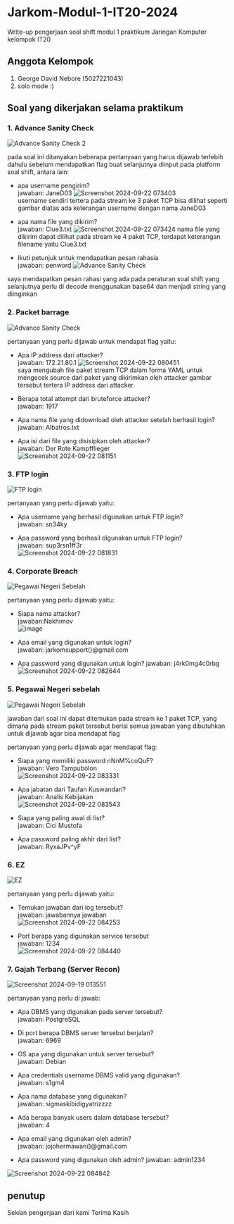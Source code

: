 # Jarkom-Modul-1-IT20-2024
Write-up pengerjaan soal shift modul 1 praktikum Jaringan Komputer kelompok IT20

## Anggota Kelompok
1. George David Nebore (5027221043)
2. solo mode :)

## Soal yang dikerjakan selama praktikum
### 1. Advance Sanity Check
![Advance Sanity Check 2](https://github.com/user-attachments/assets/515860f9-2eb0-4cb6-ba69-90d6be3bf022)

pada soal ini ditanyakan beberapa pertanyaan yang harus dijawab terlebih dahulu sebelum mendapatkan flag buat selanjutnya diinput pada platform soal shift, antara lain:
- apa username pengirim?<br>
jawaban: JaneD03
![Screenshot 2024-09-22 073403](https://github.com/user-attachments/assets/ad44101a-ee13-4d8a-a1e5-b72a5d982e27)<br>
username sendiri tertera pada stream ke 3 paket TCP bisa dilihat seperti gambar diatas ada keterangan username dengan nama JaneD03

- apa nama file yang dikirim?<br>
jawaban: Clue3.txt
![Screenshot 2024-09-22 073424](https://github.com/user-attachments/assets/f3f8b63c-2deb-443b-b74d-58da3e24a60b)
nama file yang dikirim dapat dilihat pada stream ke 4 paket TCP, terdapat keterangan filename yaitu Clue3.txt

- Ikuti petunjuk untuk mendapatkan pesan rahasia<br>
jawaban: penword
![Advance Sanity Check](https://github.com/user-attachments/assets/515860f9-2eb0-4cb6-ba69-90d6be3bf022)

saya mendapatkan pesan rahasi yang ada pada peraturan soal shift yang selanjutnya perlu di decode menggunakan base64 dan menjadi string yang diinginkan

### 2. Packet barrage
![Advance Sanity Check](https://github.com/user-attachments/assets/0a4efbe0-9554-4bfb-9955-8ae5ffc256c7)

pertanyaan yang perlu dijawab untuk mendapat flag yaitu:
- Apa IP address dari attacker?<br>
jawaban: 172.21.80.1
![Screenshot 2024-09-22 080451](https://github.com/user-attachments/assets/e2af0201-7d4d-4ff1-8daa-e6020f720b7d)<br>
saya mengubah file paket stream TCP dalam forma YAML untuk mengecek source dari paket yang dikirimkan oleh attacker gambar tersebut tertera IP address dari attacker.<br>

- Berapa total attempt dari bruteforce attacker?<br>
jawaban: 1917<br>

- Apa nama file yang didownload oleh attacker setelah berhasil login?<br>
jawaban: Albatros.txt<br>

- Apa isi dari file yang disisipkan oleh attacker?<br>
jawaban: Der Rote Kampfflieger<br>
![Screenshot 2024-09-22 081151](https://github.com/user-attachments/assets/d789c434-e59a-4543-8a1e-db85795d3255)<br>


### 3. FTP login
![FTP login](https://github.com/user-attachments/assets/38d540a7-bdbd-43e3-b30c-2d7f60c3a847)

pertanyaan yang perlu dijawab yaitu:
- Apa username yang berhasil digunakan untuk FTP login?<br>
jawaban: sn34ky<br>

- Apa password yang berhasil digunakan untuk FTP login?<br>
jawaban: sup3rsn1ff3r<br>
![Screenshot 2024-09-22 081831](https://github.com/user-attachments/assets/c5423a68-09b4-4f64-aa78-c6793e7bf3c3)

### 4. Corporate Breach
![Pegawai Negeri Sebelah](https://github.com/user-attachments/assets/4252dddc-2fc4-46b4-a149-ea3dbf0031f1)

pertanyaan yang perlu dijawab yaitu:
- Siapa nama attacker?<br>
jawaban:Nakhimov<br>
![image](https://github.com/user-attachments/assets/49a15f1d-c5a8-48dc-9d93-68298438de6f)<br>

- Apa email yang digunakan untuk login?<br>
jawaban: jarkomsupport()@gmail.com<br>

- Apa password yang digunakan untuk login?
jawaban: j4rk0mg4c0rbg<br>
![Screenshot 2024-09-22 082644](https://github.com/user-attachments/assets/5f47d36c-a843-4f84-891d-d3a55242e1ca)

### 5. Pegawai Negeri sebelah
![Pegawai Negeri Sebelah](https://github.com/user-attachments/assets/fe13cde0-feda-400c-b6e3-a7b6e7a55e44)<br>

jawaban dari soal ini dapat ditemukan pada stream ke 1 paket TCP, yang dimana pada stream paket tersebut berisi semua jawaban yang dibutuhkan untuk dijawab agar bisa mendapat flag

pertanyaan yang perlu dijawab agar mendapat flag:<br>
- Siapa yang memiliki password nNnM%coQuF?<br>
jawaban: Vero Tampubolon<br>
![Screenshot 2024-09-22 083331](https://github.com/user-attachments/assets/53ed99f0-2ffe-4e77-ac0b-7567f0de5cdc)<br>

- Apa jabatan dari Taufan Kuswandari?<br>
jawaban: Analis Kebijakan<br>
![Screenshot 2024-09-22 083543](https://github.com/user-attachments/assets/f60c0bb3-0c43-4232-adb7-92c2210d3ea2)<br>

- Siapa yang paling awal di list?<br>
jawaban: Cici Mustofa<br>

- Apa password paling akhir dari list?<br>
jawaban: RyxaJPv^yF<br>

### 6. EZ
![EZ](https://github.com/user-attachments/assets/d6007205-3249-4314-94b6-0df18e82ccc2)<br>

pertanyaan yang perlu dijawab yaitu:

- Temukan jawaban dari log tersebut?<br>
jawaban: jawabannya jawaban<br>
![Screenshot 2024-09-22 084253](https://github.com/user-attachments/assets/808aba9d-e6d5-445d-bf15-32351ff9f0fc)<br>

- Port berapa yang digunakan service tersebut<br>
jawaban: 1234<br>
![Screenshot 2024-09-22 084440](https://github.com/user-attachments/assets/be9b1bb0-120b-44cb-b7cf-c63479cb79c1)<br>

### 7. Gajah Terbang (Server Recon)
![Screenshot 2024-09-19 013551](https://github.com/user-attachments/assets/5a236189-4132-46cd-9ac0-a1472094633b)<br>

pertanyaan yang perlu di jawab:<br>

- Apa DBMS yang digunakan pada server tersebut?<br>
jawaban: PostgreSQL<br>

- Di port berapa DBMS server tersebut berjalan?<br>
jawaban: 6969<br>

- OS apa yang digunakan untuk server tersebut?<br>
jawaban: Debian<br>

- Apa credentials username DBMS valid yang digunakan?<br>
jawaban: s1gm4<br>

- Apa nama database yang digunakan?<br>
jawaban: sigmaskibidigyatrizzzz<br>

- Ada berapa banyak users dalam database tersebut?<br>
jawaban: 4<br>

- Apa email yang digunakan oleh admin?<br>
jawaban: jojohermawan()@gmail.com<br>

- Apa password yang digunakan oleh admin?
jawaban: admin1234<br>

![Screenshot 2024-09-22 084842](https://github.com/user-attachments/assets/2f57476f-a2b5-4b63-b57f-e5165bcbacbf)

## penutup
Sekian pengerjaan dari kami Terima Kasih
